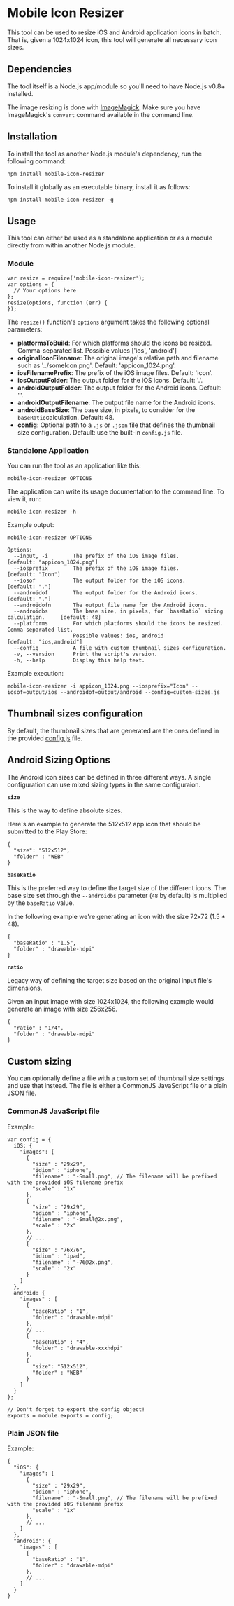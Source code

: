 # Mobile Icon Resizer 

This tool can be used to resize iOS and Android application icons in batch. That is, given a 1024x1024 icon, this tool will generate all necessary icon sizes.

## Dependencies

The tool itself is a Node.js app/module so you'll need to have Node.js v0.8+ installed.

The image resizing is done with [ImageMagick](http://www.imagemagick.org/). Make sure you have ImageMagick's `convert` command available in the command line.

## Installation

To install the tool as another Node.js module's dependency, run the following command:

    npm install mobile-icon-resizer

To install it globally as an executable binary, install it as follows:

    npm install mobile-icon-resizer -g

## Usage

This tool can either be used as a standalone application or as a module directly from within another Node.js module.

### Module

    var resize = require('mobile-icon-resizer');
    var options = {
      // Your options here
    };
    resize(options, function (err) {
    });

The `resize()` function's `options` argument takes the following optional parameters:

* **platformsToBuild**: For which platforms should the icons be resized. Comma-separated list. Possible values ['ios', 'android']
* **originalIconFilename**: The original image's relative path and filename such as '../someIcon.png'. Default: 'appicon_1024.png'.
* **iosFilenamePrefix**: The prefix of the iOS image files. Default: 'Icon'.
* **iosOutputFolder**: The output folder for the iOS icons. Default: '.'.
* **androidOutputFolder**: The output folder for the Android icons. Default: '.'.
* **androidOutputFilename**: The output file name for the Android icons.
* **androidBaseSize**: The base size, in pixels, to consider for the `baseRatio`calculation. Default: 48.
* **config**: Optional path to a `.js` or `.json` file that defines the thumbnail size configuration. Default: use the built-in `config.js` file.

### Standalone Application

You can run the tool as an application like this:

    mobile-icon-resizer OPTIONS

The application can write its usage documentation to the command line. To view it, run:

    mobile-icon-resizer -h

Example output:

    mobile-icon-resizer OPTIONS

    Options:
      --input, -i        The prefix of the iOS image files.                [default: "appicon_1024.png"]
      --iosprefix        The prefix of the iOS image files.                            [default: "Icon"]
      --iosof            The output folder for the iOS icons.                             [default: "."]
      --androidof        The output folder for the Android icons.                         [default: "."]
      --androidofn       The output file name for the Android icons.
      --androidbs        The base size, in pixels, for `baseRatio` sizing calculation.     [default: 48]
      --platforms        For which platforms should the icons be resized. Comma-separated list.
                         Possible values: ios, android                          [default: "ios,android"]
      --config           A file with custom thumbnail sizes configuration.
      -v, --version      Print the script's version.
      -h, --help         Display this help text.

Example execution:

    mobile-icon-resizer -i appicon_1024.png --iosprefix="Icon" --iosof=output/ios --androidof=output/android --config=custom-sizes.js

## Thumbnail sizes configuration

By default, the thumbnail sizes that are generated are the ones defined in the provided [config.js](//github.com/muzzley/mobile-icon-resizer/blob/master/config.js) file.

## Android Sizing Options

The Android icon sizes can be defined in three different ways. A single configuration can use mixed sizing types in the same configuraion.

**`size`**

This is the way to define absolute sizes.

Here's an example to generate the 512x512 app icon that should be submitted to the Play Store:

    {
      "size": "512x512",
      "folder" : "WEB"
    }

**`baseRatio`**

This is the preferred way to define the target size of the different icons. The base size set through the `--androidbs` parameter (`48` by default) is multiplied by the `baseRatio` value.

In the following example we're generating an icon with the size 72x72 (1.5 * 48).

    {
      "baseRatio" : "1.5",
      "folder" : "drawable-hdpi"
    }

**`ratio`**

Legacy way of defining the target size based on the original input file's dimensions.

Given an input image with size 1024x1024, the following example would generate an image with size 256x256.

    {
      "ratio" : "1/4",
      "folder" : "drawable-mdpi"
    }


## Custom sizing

You can optionally define a file with a custom set of thumbnail size settings and use that instead. The file is either a CommonJS JavaScript file or a plain JSON file.

### CommonJS JavaScript file

Example:

    var config = {
      iOS: {
        "images": [
          {
            "size" : "29x29",
            "idiom" : "iphone",
            "filename" : "-Small.png", // The filename will be prefixed with the provided iOS filename prefix
            "scale" : "1x"
          },
          {
            "size" : "29x29",
            "idiom" : "iphone",
            "filename" : "-Small@2x.png",
            "scale" : "2x"
          },
          // ...
          {
            "size" : "76x76",
            "idiom" : "ipad",
            "filename" : "-76@2x.png",
            "scale" : "2x"
          }
        ]
      },
      android: {
        "images" : [
          {
            "baseRatio" : "1",
            "folder" : "drawable-mdpi"
          },
          // ...
          {
            "baseRatio" : "4",
            "folder" : "drawable-xxxhdpi"
          },
          {
            "size": "512x512",
            "folder" : "WEB"
          }
        ]
      }
    };

    // Don't forget to export the config object!
    exports = module.exports = config;

### Plain JSON file

Example:

    {
      "iOS": {
        "images": [
          {
            "size" : "29x29",
            "idiom" : "iphone",
            "filename" : "-Small.png", // The filename will be prefixed with the provided iOS filename prefix
            "scale" : "1x"
          },
          // ...
        ]
      },
      "android": {
        "images" : [
          {
            "baseRatio" : "1",
            "folder" : "drawable-mdpi"
          },
          // ...
        ]
      }
    }

